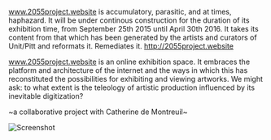 www.2055project.website is accumulatory, parasitic, and at times, haphazard. It will be under continous construction for the duration of its exhibition time, from September 25th 2015 until April 30th 2016. It takes its content from that which has been generated by the artists and curators of Unit/Pitt and reformats it. Remediates it.
http://2055project.website

www.2055project.website is an online exhibition space. It embraces the platform and architecture of the internet and the ways in which this has reconstituted the possibilities for exhibiting and viewing artworks. We might ask: to what extent is the teleology of artistic production influenced by its inevitable digitization?

~a collaborative project with Catherine de Montreuil~

![Screenshot](https://raw.github.com/zibs/mail-with-rails/master/app/assets/images/readme.png)
